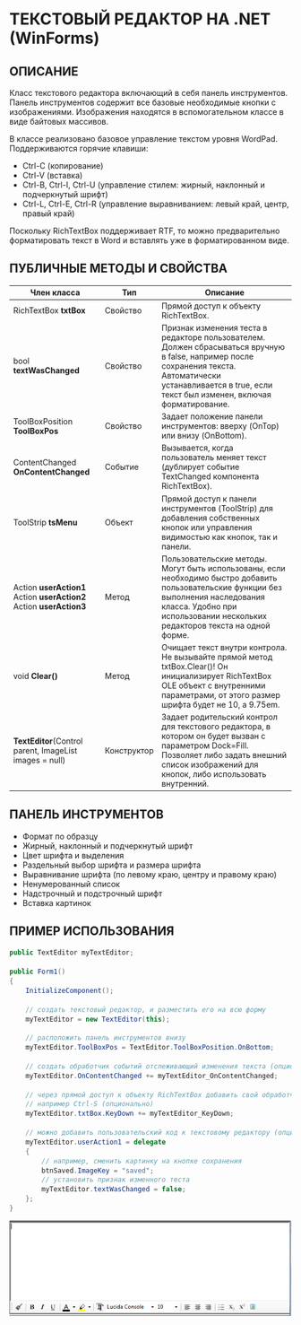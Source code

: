 # ТЕКСТОВЫЙ РЕДАКТОР НА .NET (WinForms)

## ОПИСАНИЕ

Класс текстового редактора включающий в себя панель инструментов. Панель инструментов содержит все базовые необходимые кнопки с изображениями. Изображения находятся в вспомогательном классе в виде байтовых массивов.

В классе реализовано базовое управление текстом уровня WordPad.
Поддерживаются горячие клавиши:

- Ctrl-C (копирование)
- Ctrl-V (вставка)
- Ctrl-B, Ctrl-I, Ctrl-U (управление стилем: жирный, наклонный и подчеркнутый шрифт)
- Ctrl-L, Ctrl-E, Ctrl-R (управление выравниванием: левый край, центр, правый край)

Поскольку RichTextBox поддерживает RTF, то можно предварительно форматировать текст в Word и вставлять уже в форматированном виде.

## ПУБЛИЧНЫЕ МЕТОДЫ И СВОЙСТВА

Член класса | Тип | Описание
----------- | --- | --------
RichTextBox **txtBox** | Свойство | Прямой доступ к объекту RichTextBox.
bool **textWasChanged** | Свойство | Признак изменения теста в редакторе пользователем. Должен сбрасываться вручную в false, например после сохранения текста. Автоматически устанавливается в true, если текст был изменен, включая форматирование.
ToolBoxPosition **ToolBoxPos** | Свойство | Задает положение панели инструментов: вверху (OnTop) или внизу (OnBottom).
ContentChanged **OnContentChanged** | Событие | Вызывается, когда пользователь меняет текст (дублирует событие TextChanged компонента RichTextBox).
ToolStrip **tsMenu** | Объект | Прямой доступ к панели инструментов (ToolStrip) для добавления собственных кнопок или управления видимостью как кнопок, так и панели.
Action **userAction1**<br/>Action **userAction2**<br/>Action **userAction3** | Метод | Пользовательские методы. Могут быть использованы, если необходимо быстро добавить пользовательские функции без выполнения наследования класса. Удобно при использовании нескольких редакторов текста на одной форме.
void **Clear()** | Метод | Очищает текст внутри контрола. Не вызывайте прямой метод txtBox.Clear()! Он инициализирует RichTextBox OLE объект с внутренними параметрами, от этого размер шрифта будет не 10, а 9.75em.
**TextEditor**(Control parent, ImageList images = null) | Конструктор | Задает родительский контрол для текстового редактора, в котором он будет вызван с параметром Dock=Fill. Позволяет либо задать внешний список изображений для кнопок, либо использовать внутренний.

## ПАНЕЛЬ ИНСТРУМЕНТОВ

- Формат по образцу
- Жирный, наклонный и подчеркнутый шрифт
- Цвет шрифта и выделения
- Раздельный выбор шрифта и размера шрифта
- Выравнивание шрифта (по левому краю, центру и правому краю)
- Ненумерованный список
- Надстрочный и подстрочный шрифт
- Вставка картинок

## ПРИМЕР ИСПОЛЬЗОВАНИЯ

```C#
public TextEditor myTextEditor;

public Form1()
{
    InitializeComponent();

    // создать текстовый редактор, и разместить его на всю форму
    myTextEditor = new TextEditor(this);

    // расположить панель инструментов внизу
    myTextEditor.ToolBoxPos = TextEditor.ToolBoxPosition.OnBottom;

    // создать обработчик событий отслеживающий изменения текста (опционально)
    myTextEditor.OnContentChanged += myTextEditor_OnContentChanged;

    // через прямой доступ к объекту RichTextBox добавить свой обработчик нажатия клавиш
    // например Ctrl-S (опционально)
    myTextEditor.txtBox.KeyDown += myTextEditor_KeyDown;

    // можно добавить пользовательский код к текстовому редактору (опционально)
    myTextEditor.userAction1 = delegate
    {
        // например, сменить картинку на кнопке сохранения
        btnSaved.ImageKey = "saved";
        // установить признак изменного теста
        myTextEditor.textWasChanged = false;
    };
}
```

![Sample of interface1](https://github.com/ezik117/TextEditor/blob/main/README_files/screenshot1.png)